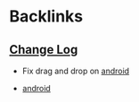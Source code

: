 
# Backlinks
## [Change Log](<Change Log.md>)
- Fix drag and drop on [android](<android.md>)

- [android](<android.md>)

